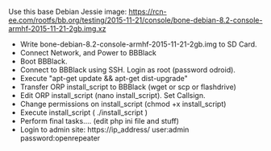 Use this base Debian Jessie image:
https://rcn-ee.com/rootfs/bb.org/testing/2015-11-21/console/bone-debian-8.2-console-armhf-2015-11-21-2gb.img.xz

- Write bone-debian-8.2-console-armhf-2015-11-21-2gb.img to SD Card.
- Connect Network, and Power to BBBlack
- Boot BBBlack.   
- Connect to BBBlack using SSH.  Login as root (password odroid).
- Execute "apt-get update && apt-get dist-upgrade"
- Transfer ORP install_script to BBBlack  (wget or scp or flashdrive)
- Edit ORP install_script (nano install_script).   Set Callsign.
- Change permissions on install_script (chmod +x install_script)
- Execute install_script ( ./install_script )
- Perform final tasks.... (edit php ini file and stuff)
- Login to admin site:  https://ip_address/  user:admin password:openrepeater